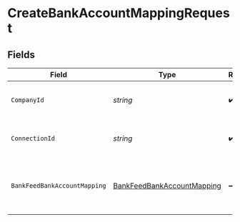 # CreateBankAccountMappingRequest


## Fields

| Field                                                                               | Type                                                                                | Required                                                                            | Description                                                                         | Example                                                                             |
| ----------------------------------------------------------------------------------- | ----------------------------------------------------------------------------------- | ----------------------------------------------------------------------------------- | ----------------------------------------------------------------------------------- | ----------------------------------------------------------------------------------- |
| `CompanyId`                                                                         | *string*                                                                            | :heavy_check_mark:                                                                  | Unique identifier for a company.                                                    | 8a210b68-6988-11ed-a1eb-0242ac120002                                                |
| `ConnectionId`                                                                      | *string*                                                                            | :heavy_check_mark:                                                                  | Unique identifier for a connection.                                                 | 2e9d2c44-f675-40ba-8049-353bfcb5e171                                                |
| `BankFeedBankAccountMapping`                                                        | [BankFeedBankAccountMapping](../../Models/Components/BankFeedBankAccountMapping.md) | :heavy_minus_sign:                                                                  | N/A                                                                                 | {<br/>"sourceAccountId": "acc-002",<br/>"targetAccountId": "account-081"<br/>}      |